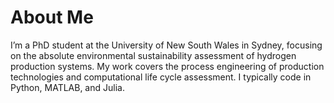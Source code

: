 # About Me

I’m a PhD student at the University of New South Wales in Sydney, focusing on the absolute environmental sustainability assessment of hydrogen production systems. My work covers the process engineering of production technologies and computational life cycle assessment. I typically code in Python, MATLAB, and Julia.
